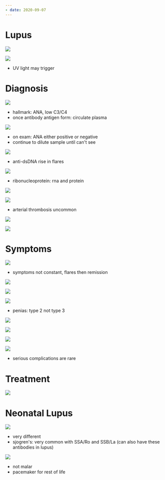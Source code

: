 ```yaml
---
- date: 2020-09-07
---
```


# Lupus

<!-- lupus demographics -->

![](https://i.imgur.com/0JBLtMZ.jpg)

![](https://i.imgur.com/J3n9dYp.jpg)

- UV light may trigger

# Diagnosis

<!-- lupus antibodies and diagnosis -->

![](https://i.imgur.com/0cVJ7dr.jpg)

- hallmark: ANA, low C3/C4
- once antibody antigen form: circulate plasma

![](https://i.imgur.com/tzRpGZN.jpg)

- on exam: ANA either positive or negative
- continue to dilute sample until can't see

![](https://i.imgur.com/63tOIvX.jpg)

- anti-dsDNA rise in flares

![](https://i.imgur.com/c7alJ3L.jpg)

- ribonucleoprotein: rna and protein

<!-- antibody panels and diseases -->

![](https://i.imgur.com/kweIk55.jpg)

![](https://i.imgur.com/uZlAYB4.jpg)

- arterial thrombosis uncommon

![](https://i.imgur.com/fkfkzVw.jpg)

![](https://i.imgur.com/NOrVTtB.jpg)

# Symptoms

<!-- lupus symptoms -->

![](https://i.imgur.com/bwepF8i.jpg)

- symptoms not constant, flares then remission

![](https://i.imgur.com/kEocall.jpg)

![](https://i.imgur.com/hkrcQ9a.jpg)

![](https://i.imgur.com/nbavlcd.jpg)

- penias: type 2 not type 3

![](https://i.imgur.com/Jn5R9J2.jpg)

![](https://i.imgur.com/jTXRN8A.jpg)

![](https://i.imgur.com/omxrjBj.jpg)

<!-- drug induced lupus antibody and drugs -->

![](https://i.imgur.com/VRkJbAb.jpg)

- serious complications are rare

# Treatment

<!-- lupus treatment -->

![](https://i.imgur.com/Th5vfVt.jpg)

# Neonatal Lupus

<!-- neonatal lupus pathogenesis, association, antibody, symptoms -->

![](https://i.imgur.com/BbWJtTg.jpg)

- very different
- sjogren's: very common with SSA/Ro and SSB/La (can also have these antibodies in lupus)

![](https://i.imgur.com/Cc83gIl.jpg)

- not malar
- pacemaker for rest of life
